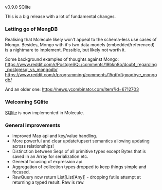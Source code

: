 v0.9.0 SQlite

This is a big release with a lot of fundamental changes.

### Letting go of MongDB

Realising that Molecule likely won't appeal to the schema-less use cases of Mongo. Besides, Mongo with it's two data models (embedded/referenced) is a nightmare to implement. Possible, but likely not worth it.

Some background examples of thoughts against Mongo:
https://www.reddit.com/r/PostgreSQL/comments/19bkn8b/doubt_regarding_postgresql_vs_mongodb/
https://www.reddit.com/r/programming/comments/15qtfvf/goodbye_mongodb/

And an older one:
https://news.ycombinator.com/item?id=6712703


### Welcoming SQlite

[SQlite](https://sqlite.org) is now implemented in Molecule.


### General improvements

- Improved Map api and key/value handling.
- More powerful and clear update/upsert semantics allowing updating across relationships!
- Distinction between Seqs of all primitive types except Bytes that is saved in an Array for serialization etc.
- General focusing of expression api.
- Aggregation of collection types dropped to keep things simple and focused.
- RawQuery now return List[List[Any]] - dropping futile attempt at returning a typed result. Raw is raw.